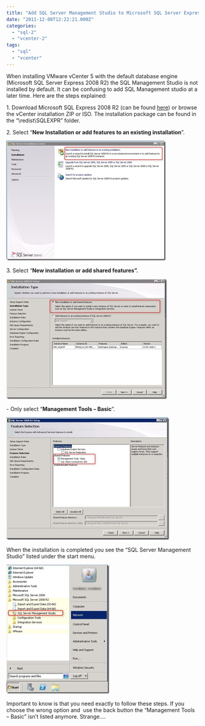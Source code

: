 ```yaml
---
title: "Add SQL Server Management Studio to Microsoft SQL Server Express 2008 R2"
date: "2011-12-08T12:22:21.000Z"
categories: 
  - "sql-2"
  - "vcenter-2"
tags: 
  - "sql"
  - "vcenter"
---
```


When installing VMware vCenter 5 with the default database engine (Microsoft SQL Server Express 2008 R2) the SQL Management Studio is not installed by default. It can be confusing to add SQL Management studio at a later time. Here are the steps explained:

1\. Download Microsoft SQL Express 2008 R2 (can be found [here](http://www.microsoft.com/sqlserver/en/us/editions/express.aspx)) or browse the vCenter installation ZIP or ISO. The installation package can be found in the “\\redist\\SQLEXPR” folder.

2\. Select “**New Installation or add features to an existing installation**”.

[![2011-12-06 13h12_40](images/2011-12-06-13h12_40_thumb.jpg "2011-12-06 13h12_40")](https://www.ivobeerens.nl/wp-content/uploads/2011/12/2011-12-06-13h12_40.jpg)

3\. Select “**New installation or add shared features”.**

[![2011-12-06 13h14_41](images/2011-12-06-13h14_41_thumb.jpg "2011-12-06 13h14_41")](https://www.ivobeerens.nl/wp-content/uploads/2011/12/2011-12-06-13h14_41.jpg)

\- Only select “**Management Tools – Basic**”.

[![2011-12-06 13h15_07](images/2011-12-06-13h15_07_thumb.jpg "2011-12-06 13h15_07")](https://www.ivobeerens.nl/wp-content/uploads/2011/12/2011-12-06-13h15_07.jpg)

When the installation is completed you see the “SQL Server Management Studio” listed under the start menu.

[![2011-12-06 13h24_54](images/2011-12-06-13h24_54_thumb.jpg "2011-12-06 13h24_54")](https://www.ivobeerens.nl/wp-content/uploads/2011/12/2011-12-06-13h24_54.jpg)

Important to know is that you need exactly to follow these steps. If you choose the wrong option and  use the back button the “Management Tools – Basic” isn’t listed anymore. Strange….
